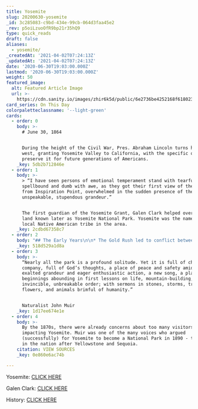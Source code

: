 ```yaml
---
title: Yosemite
slug: 20200630-yosemite
_id: 3c285083-c9bd-434e-99cb-064d3faa45e2
_rev: p5oiLzuoOfR9bp21r35hQ9
type: quick_reads
draft: false
aliases:
  - yosemite/
_createdAt: '2021-04-02T07:24:13Z'
_updatedAt: '2021-04-02T07:24:13Z'
date: '2020-06-30T19:03:00.000Z'
lastmod: '2020-06-30T19:03:00.000Z'
weight: 50
featured_image:
  alt: Featured Article Image
  url: >-
    https://cdn.sanity.io/images/zhir6k5d/public/6e2736be4252168f61802302f57538e7c1b709c6-367x367.webp
card_series: On This Day
colorpaletteclassname: '--light-green'
cards:
  - order: 0
    body: >-
      # June 30, 1864


      During the height of the Civil War, Pres. Abraham Lincoln turns his gaze
      west, granting Yosemite Valley to California, with the specific orders to
      preserve it for future generations of Americans.
    _key: 5db2b712846e
  - order: 1
    body: >-
      > “I have seen persons of emotional temperament stand with tearful eyes,
      spellbound and dumb with awe, as they got their first view of the Valley
      from Inspiration Point, overwhelmed in the sudden presence of the
      unspeakable, stupendous grandeur.”


      The first guardian of the Yosemite Grant, Galen Clark helped oversee the
      land known later as Yosemite National Park. Yosemite was the name of the
      local Native American tribe in the area.
    _key: 2cdbd67358c7
  - order: 2
    body: "## The Early Years\n\n* The Gold Rush led to conflict between settlers and Native American tribes.\n* A “Yosemite Board of Commissioners” was named to both preserve the land and make it accessible for recreation.\n* 1865: The man responsible for designing NYC’s Central Park, Frederick Law Olmsted, filed a report on Yosemite valley & nearby “Big Tree Grove” of ancient sequoia trees,\_raising concerns about how visitors impacting the area."
    _key: 518d529a1d8a
  - order: 3
    body: >-
      “Nearly all the park is a profound solitude. Yet it is full of charming
      company, full of God’s thoughts, a place of peace and safety amid the most
      exalted grandeur and eager enthusiastic action, a new song, a place of
      beginnings abounding in first lessons on life, mountain-building, eternal,
      invincible, unbreakable order; with sermons in stones, storms, trees,
      flowers, and animals brimful of humanity.”


      Naturalist John Muir
    _key: 1d17ee674e1e
  - order: 4
    body: >-
      By the 1870s, there were already concerns about too many visitors
      impacting Yosemite. Muir was one of the many voices who argued
      (successfully) for Yosemite to become a National Park in 1890 - the third
      in the nation after Yellowstone and Sequoia.
    citation: VIEW SOURCES
    _key: 0e860e6ac74b

---
```

Yosemite: [CLICK HERE](https://www.loc.gov/item/today-in-history/june-30)

Galen Clark: [CLICK HERE](https://www.nps.gov/yose/learn/historyculture/galen-clark.htm)

History: [CLICK HERE](https://www.nps.gov/yose/learn/news/yose120.htm)